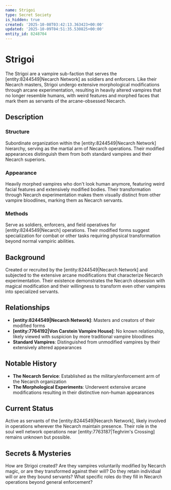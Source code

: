 ```yaml
---
name: Strigoi
type: Secret Society
is_hidden: true
created: '2025-10-08T03:42:13.363423+00:00'
updated: '2025-10-09T04:51:35.530825+00:00'
entity_id: 8248704
---
```


# Strigoi

The Strigoi are a vampire sub-faction that serves the [entity:8244549|Necarch Network] as soldiers and enforcers. Like their Necarch masters, Strigoi undergo extensive morphological modifications through arcane experimentation, resulting in heavily altered vampires that no longer resemble humans, with weird features and morphed faces that mark them as servants of the arcane-obsessed Necarch.

## Description

### Structure

Subordinate organization within the [entity:8244549|Necarch Network] hierarchy, serving as the martial arm of Necarch operations. Their modified appearances distinguish them from both standard vampires and their Necarch superiors.

### Appearance

Heavily morphed vampires who don't look human anymore, featuring weird facial features and extensively modified bodies. Their transformation through Necarch experimentation makes them visually distinct from other vampire bloodlines, marking them as Necarch servants.

### Methods

Serve as soldiers, enforcers, and field operatives for [entity:8244549|Necarch] operations. Their modified forms suggest specialization for combat or other tasks requiring physical transformation beyond normal vampiric abilities.

## Background

Created or recruited by the [entity:8244549|Necarch Network] and subjected to the extensive arcane modifications that characterize Necarch experimentation. Their existence demonstrates the Necarch obsession with magical modification and their willingness to transform even other vampires into specialized servants.

## Relationships

- **[entity:8244549|Necarch Network]**: Masters and creators of their modified forms
- **[entity:7764192|Von Carstein Vampire House]**: No known relationship, likely viewed with suspicion by more traditional vampire bloodlines
- **Standard Vampires**: Distinguished from unmodified vampires by their extensively altered appearances

## Notable History

- **The Necarch Service**: Established as the military/enforcement arm of the Necarch organization
- **The Morphological Experiments**: Underwent extensive arcane modifications resulting in their distinctive non-human appearances

## Current Status

Active as servants of the [entity:8244549|Necarch Network], likely involved in operations wherever the Necarch maintain presence. Their role in the soul well network operations near [entity:7763187|Teghrim's Crossing] remains unknown but possible.

## Secrets & Mysteries

How are Strigoi created? Are they vampires voluntarily modified by Necarch magic, or are they transformed against their will? Do they retain individual will or are they bound servants? What specific roles do they fill in Necarch operations beyond general enforcement?
